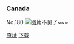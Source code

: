 ### Canada
No.180
![图片不见了~~~](https://imgs.xkcd.com/comics/canada.png)

[原址](https://xkcd.com//180) [下载](https://imgs.xkcd.com/comics/canada.png)

